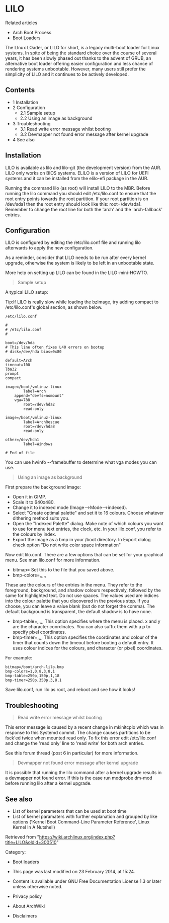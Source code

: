 LILO
====

Related articles

-   Arch Boot Process
-   Boot Loaders

The LInux LOader, or LILO for short, is a legacy multi-boot loader for
Linux systems. In spite of being the standard choice over the course of
several years, it has been slowly phased out thanks to the advent of
GRUB, an alternative boot loader offering easier configuration and less
chance of rendering systems unbootable. However, many users still prefer
the simplicity of LILO and it continues to be actively developed.

Contents
--------

-   1 Installation
-   2 Configuration
    -   2.1 Sample setup
    -   2.2 Using an image as background
-   3 Troubleshooting
    -   3.1 Read write error message whilst booting
    -   3.2 Devmapper not found error message after kernel upgrade
-   4 See also

Installation
------------

LILO is available as lilo and lilo-git (the development version) from
the AUR. LILO only works on BIOS systems. ELILO is a version of LILO for
UEFI systems and it can be installed from the elilo-efi package in the
AUR.

Running the command lilo (as root) will install LILO to the MBR. Before
running the lilo command you should edit /etc/lilo.conf to ensure that
the root entry points towards the root partition. If your root partition
is on /dev/sda1 then the root entry should look like this:
root=/dev/sda1. Remember to change the root line for both the 'arch' and
the 'arch-fallback' entries.

Configuration
-------------

LILO is configured by editing the /etc/lilo.conf file and running lilo
afterwards to apply the new configuration.

As a reminder, consider that LILO needs to be run after every kernel
upgrade, otherwise the system is likely to be left in an unbootable
state.

More help on setting up LILO can be found in the LILO-mini-HOWTO.

> Sample setup

A typical LILO setup:

Tip:If LILO is really slow while loading the bzImage, try adding compact
to /etc/lilo.conf's global section, as shown below.

    /etc/lilo.conf

    #
    # /etc/lilo.conf
    #

    boot=/dev/hda
    # This line often fixes L40 errors on bootup
    # disk=/dev/hda bios=0x80

    default=Arch
    timeout=100
    lba32
    prompt
    compact

    image=/boot/vmlinuz-linux
            label=Arch
    	append="devfs=nomount"
    	vga=788
            root=/dev/hda2
            read-only

    image=/boot/vmlinuz-linux
            label=ArchRescue
            root=/dev/hda8
            read-only

    other=/dev/hda1
            label=Windows

    # End of file

You can use hwinfo --framebuffer to determine what vga modes you can
use.

> Using an image as background

First prepare the background image:

-   Open it in GIMP.
-   Scale it to 640x480.
-   Change it to indexed mode (Image-->Mode-->indexed).
-   Select "Create optimal palette" and set it to 16 colours. Choose
    whatever dithering method suits you.
-   Open the "Indexed Palette" dialog. Make note of which colours you
    want to use for menu text entries, the clock, etc. In your
    lilo.conf, you refer to the colours by index.
-   Export the image as a bmp in your /boot directory. In Export dialog
    check option "Do not write color space information"

Now edit lilo.conf. There are a few options that can be set for your
graphical menu. See man lilo.conf for more information.

-   bitmap=<bitmap-file> Set this to the file that you saved above.
-   bmp-colors=<fg>,<bg>,<sh>,<hfg>,<hbg>,<hsh>

These are the colours of the entries in the menu. They refer to the
foreground, background, and shadow colours respectively, followed by the
same for highlighted text. Do not use spaces. The values used are
indices into the colour palette that you discovered in the previous
step. If you choose, you can leave a value blank (but do not forget the
comma). The default background is transparent, the default shadow is to
have none.

-   bmp-table=<x>,<y>,<ncol>,<nrow>,<xsep>,<spill> This option specifies
    where the menu is placed. x and y are the character coordinates. You
    can also suffix them with a p to specify pixel coordinates.
-   bmp-timer=<x>,<y>,<fg>,<bg>,<sh> This option specifies the
    coordinates and colour of the timer that counts down the timeout
    before booting a default entry. It uses colour indices for the
    colours, and character (or pixel) coordinates.

For example:

    bitmap=/boot/arch-lilo.bmp
    bmp-colors=1,0,8,3,8,1
    bmp-table=250p,150p,1,18
    bmp-timer=250p,350p,3,8,1

Save lilo.conf, run lilo as root, and reboot and see how it looks!

Troubleshooting
---------------

> Read write error message whilst booting

This error message is caused by a recent change in mkinitcpio which was
in response to this Systemd commit. The change causes partitions to be
fsck'ed twice when mounted read only. To fix this error edit
/etc/lilo.conf and change the 'read only' line to 'read write' for both
arch entries.

See this forum thread (post 6 in particular) for more information.

> Devmapper not found error message after kernel upgrade

It is possible that running the lilo command after a kernel upgrade
results in a devmapper not found error. If this is the case run
modprobe dm-mod before running lilo after a kernel upgrade.

See also
--------

-   List of kernel parameters that can be used at boot time
-   List of kernel paramaters with further explanation and grouped by
    like options ('Kernel Boot Command-Line Parameter Reference', Linux
    Kernel In A Nutshell)

Retrieved from
"https://wiki.archlinux.org/index.php?title=LILO&oldid=300510"

Category:

-   Boot loaders

-   This page was last modified on 23 February 2014, at 15:24.
-   Content is available under GNU Free Documentation License 1.3 or
    later unless otherwise noted.
-   Privacy policy
-   About ArchWiki
-   Disclaimers
